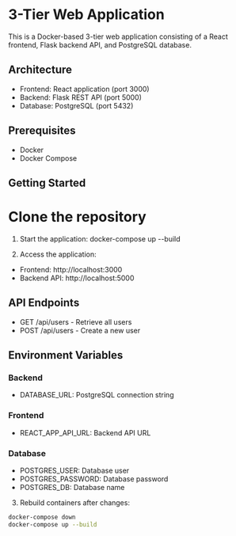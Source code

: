 # 3-Tier Web Application

This is a Docker-based 3-tier web application consisting of a React frontend, Flask backend API, and PostgreSQL database.

## Architecture

- Frontend: React application (port 3000)
- Backend: Flask REST API (port 5000)
- Database: PostgreSQL (port 5432)

## Prerequisites

- Docker
- Docker Compose

## Getting Started

# Clone the repository

1. Start the application:
docker-compose up --build


3. Access the application:
- Frontend: http://localhost:3000
- Backend API: http://localhost:5000

## API Endpoints

- GET /api/users - Retrieve all users
- POST /api/users - Create a new user

## Environment Variables

### Backend
- DATABASE_URL: PostgreSQL connection string

### Frontend
- REACT_APP_API_URL: Backend API URL

### Database
- POSTGRES_USER: Database user
- POSTGRES_PASSWORD: Database password
- POSTGRES_DB: Database name



3. Rebuild containers after changes:
```bash
docker-compose down
docker-compose up --build
```
